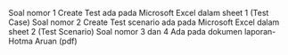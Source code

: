 Soal nomor 1 Create Test ada pada Microsoft Excel dalam sheet 1 (Test Case)
Soal nomor 2 Create Test scenario ada pada Microsoft Excel dalam sheet 2 (Test Scenario)
Soal nomor 3 dan 4 Ada pada dokumen laporan-Hotma Aruan (pdf)
